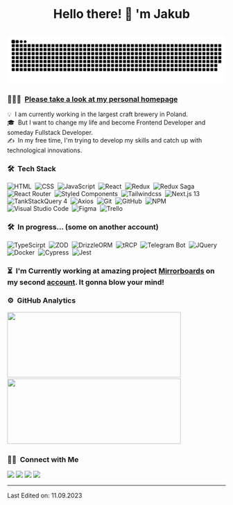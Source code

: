 <div id="user-content-toc">
  <ul align="center">
    <summary><h1 style="display: inline-block">Hello there! 👋 'm Jakub</h1></summary>
  </ul>
</div>
<div align="center">
  <img  src="https://github.com/1999AZZAR/1999AZZAR/blob/main/resources/img/grid-snake.svg"
       alt="snake" /></a>
</div>

### 👨🏻‍💻 &nbsp;[Please take a look at my personal homepage](https://allmosthumann.github.io/personal-homepage/)

💡 &nbsp;I am currently working in the largest craft brewery in Poland.\
🎓 &nbsp;But I want to change my life and become Frontend Developer and someday Fullstack Developer.\
✍️ &nbsp;In my free time, I'm trying to develop my skills and catch up with technological innovations.

### 🛠 &nbsp;Tech Stack

![HTML](https://img.shields.io/badge/-HTML-05122A?style=flat&logo=HTML5)&nbsp;
![CSS](https://img.shields.io/badge/-CSS-05122A?style=flat&logo=CSS3&logoColor=1572B6)&nbsp;
![JavaScript](https://img.shields.io/badge/-JavaScript-05122A?style=flat&logo=javascript)&nbsp;
![React](https://img.shields.io/badge/-React-05122A?style=flat&logo=react)&nbsp;
![Redux](https://img.shields.io/badge/-Redux-05122A?style=flat&logo=Redux)&nbsp;
![Redux Saga](https://img.shields.io/badge/-ReduxSaga-05122A?style=flat&logo=ReduxSaga)&nbsp;
![React Router](https://img.shields.io/badge/-ReactRouter-05122A?style=flat&logo=ReactRouter)&nbsp;
![Styled Components](https://img.shields.io/badge/-Styled%20Components-05122A?style=flat&logo=styledcomponents)&nbsp;
![Tailwindcss](https://img.shields.io/badge/-Tailwindcss-05122A?style=flat&logo=Tailwindcss)&nbsp;
![Next.js 13](https://img.shields.io/badge/-Next.js-05122A?style=flat&logo=next.js)&nbsp;
![TankStackQuery 4](https://img.shields.io/badge/-TankStackQuery-05122A?style=flat&logo=reactquery)&nbsp;
![Axios](https://img.shields.io/badge/-Axios-05122A?style=flat&logo=Axios)&nbsp;
![Git](https://img.shields.io/badge/-Git-05122A?style=flat&logo=git)&nbsp;
![GitHub](https://img.shields.io/badge/-GitHub-05122A?style=flat&logo=github)&nbsp;
![NPM](https://img.shields.io/badge/-npm-05122A?style=flat&logo=npm)&nbsp;
![Visual Studio Code](https://img.shields.io/badge/-Visual%20Studio%20Code-05122A?style=flat&logo=visual-studio-code&logoColor=007ACC)&nbsp;
![Figma](https://img.shields.io/badge/-figma-05122A?style=flat&logo=figma)&nbsp;
![Trello](https://img.shields.io/badge/-trello-05122A?style=flat&logo=trello)&nbsp;


### 🛠 &nbsp;In progress... (some on another account)

![TypeScirpt](https://img.shields.io/badge/-Typescript-05122A?style=flat&logo=typescript)&nbsp;
![ZOD](https://img.shields.io/badge/-ZOD-05122A?style=flat&logo=zod)&nbsp;
![DrizzleORM](https://img.shields.io/badge/-DrizzleORM-05122A?style=flat&logo=drizzleorm)&nbsp;
![tRCP](https://img.shields.io/badge/-tRCP-05122A?style=flat&logo=trcp)&nbsp;
![Telegram Bot](https://img.shields.io/badge/-TelegramBot-05122A?style=flat&logo=telegram)&nbsp;
![JQuery](https://img.shields.io/badge/-jquery-05122A?style=flat&logo=jquery)&nbsp;
![Docker](https://img.shields.io/badge/-docker-05122A?style=flat&logo=docker)&nbsp;
![Cypress](https://img.shields.io/badge/-Cypress-05122A?style=flat&logo=Cypress)&nbsp;
![Jest](https://img.shields.io/badge/-Jest-05122A?style=flat&logo=jest)&nbsp;

### ⏳ &nbsp;I'm Currently working at amazing project [Mirrorboards](https://github.com/mirrorboards) on my second [account](https://github.com/UnseenNinja). It gonna blow your mind!

### ⚙️ &nbsp;GitHub Analytics

<p align="left">
<a href="https://github.com/AllmostHumann">
<img height="150" width="400" src="https://github-readme-stats-eight-theta.vercel.app/api/top-langs/?username=AllmostHumann&layout=compact&langs_count=8&theme=algolia"/>
<img height="150" width="400" src="https://github-readme-stats-eight-theta.vercel.app/api?username=AllmostHumann&show_icons=true&theme=algolia&include_all_commits=true&count_private=true"/>
</a>
</p>

### 🤝🏻 &nbsp;Connect with Me

<p align="left">
<a href="https://www.linkedin.com/in/jakub-g%C5%82uch-1a3344171/"><img src="https://img.shields.io/badge/-Linkedin%20-0077B5?style=flat&logo=Linkedin&logoColor=white"/></a>
<a href="mailto:jakub.gluch92@gmail.com"><img src="https://img.shields.io/badge/-Gmail-D14836?style=flat&logo=Gmail&logoColor=white"/></a>
<a href="https://www.instagram.com/gluszek92/"><img src="https://img.shields.io/badge/-Instagram-E4405F?style=flat&logo=Instagram&logoColor=white"/></a>
<a href="https://www.facebook.com/jakub.gluch/"><img src="https://img.shields.io/badge/-Facebook-1877F2?style=flat&logo=Facebook&logoColor=white"/></a>
</p>

-----

Last Edited on: 11.09.2023
